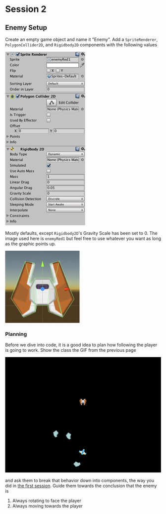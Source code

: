 # Session 2
## Enemy Setup

Create an empty game object and name it "Enemy". Add a `SpriteRenderer`, `PolygonCollider2D`, and `Rigidbody2D` components with the following values

![](5Ng3okjTuluWJkK8m2Q.png)

Mostly defaults, except `Rigidbody2D`'s Gravity Scale has been set to 0. The image used here is `enemyRed1` but feel free to use whatever you want as long as the graphic points up.

![](4ypUGr66DfUooyMJIYqwQ.png)

### Planning
Before we dive into code, it is a good idea to plan how following the player is going to work. Show the class the GIF from the previous page

![](enemy.gif)

and ask them to break that behavior down into components, the way you did in [the first session](semantics.md#exercise-break-down). Guide them towards the conclusion that the enemy is

1. Always rotating to face the player
2. Always moving towards the player
